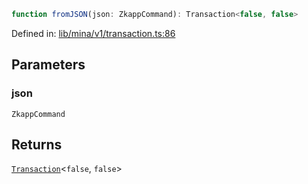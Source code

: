 ```ts
function fromJSON(json: ZkappCommand): Transaction<false, false>
```

Defined in: [lib/mina/v1/transaction.ts:86](https://github.com/o1-labs/o1js/blob/89b7d1522af805d6d4c45a96d7a9cbc29a457aec/src/lib/mina/v1/transaction.ts#L86)

## Parameters

### json

`ZkappCommand`

## Returns

[`Transaction`](../../../type-aliases/Transaction.md)\<`false`, `false`\>
